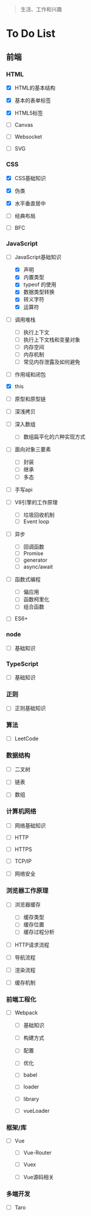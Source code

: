 
> 生活、工作和兴趣

# To Do List

## 前端

### HTML
- [x] HTML的基本结构
- [x] 基本的表单标签
- [x] HTML5标签
- [ ] Canvas
- [ ] Websocket
- [ ] SVG


### CSS

- [x] CSS基础知识
- [x] 伪类
- [x] 水平垂直居中
- [ ] 经典布局
- [ ] BFC


### JavaScript

- [ ] JavaScript基础知识
    - [x] 声明
    - [x] 内置类型
    - [x] typeof 的使用
    - [x] 数据类型转换
    - [x] 转义字符
    - [x] 运算符
- [ ] 调用堆栈
    - [ ] 执行上下文
    - [ ] 执行上下文栈和变量对象
    - [ ] 内存空间
    - [ ] 内存机制
    - [ ] 常见内存泄露及如何避免
- [ ] 作用域和闭包
- [x] this
- [ ] 原型和原型链
- [ ] 深浅拷贝
- [ ] 深入数组
    - [ ] 数组扁平化的六种实现方式
- [ ] 面向对象三要素
    - [ ] 封装
    - [ ] 继承
    - [ ] 多态
- [ ] 手写api
- [ ] V8引擎的工作原理
    - [ ] 垃圾回收机制
    - [ ] Event loop
- [ ] 异步
    - [ ] 回调函数
    - [ ] Promise
    - [ ] generator
    - [ ] async/await
- [ ] 函数式编程
    - [ ] 偏应用
    - [ ] 函数柯里化
    - [ ] 组合函数
- [ ] ES6+


### node

- [ ] 基础知识


### TypeScript

- [ ] 基础知识


### 正则

- [ ] 正则基础知识


### 算法

- [ ] LeetCode


### 数据结构

- [ ] 二叉树
- [ ] 链表
- [ ] 数组


### 计算机网络

- [ ] 网络基础知识
- [ ] HTTP
- [ ] HTTPS
- [ ] TCP/IP
- [ ] 网络安全


### 浏览器工作原理

- [ ] 浏览器缓存
    - [ ] 缓存类型
    - [ ] 缓存位置
    - [ ] 缓存过程分析
- [ ] HTTP请求流程
- [ ] 导航流程
- [ ] 渲染流程
- [ ] 缓存机制


### 前端工程化

- [ ] Webpack
    - [ ] 基础知识
    - [ ] 构建方式
    - [ ] 配置
    - [ ] 优化
    - [ ] babel
    - [ ] loader
    - [ ] library
    - [ ] vueLoader


### 框架/库

- [ ] Vue
    - [ ] Vue-Router
    - [ ] Vuex
    - [ ] Vue源码相关


### 多端开发

- [ ] Taro
